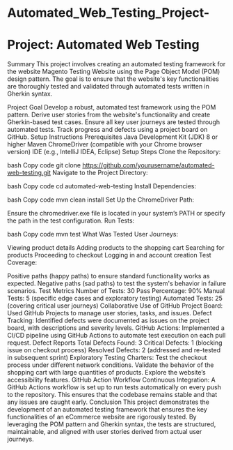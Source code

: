 # Automated_Web_Testing_Project-

# Project: Automated Web Testing
Summary
This project involves creating an automated testing framework for the website Magento Testing Website using the Page Object Model (POM) design pattern. The goal is to ensure that the website's key functionalities are thoroughly tested and validated through automated tests written in Gherkin syntax.

Project Goal
Develop a robust, automated test framework using the POM pattern.
Derive user stories from the website's functionality and create Gherkin-based test cases.
Ensure all key user journeys are tested through automated tests.
Track progress and defects using a project board on GitHub.
Setup Instructions
Prerequisites
Java Development Kit (JDK) 8 or higher
Maven
ChromeDriver (compatible with your Chrome browser version)
IDE (e.g., IntelliJ IDEA, Eclipse)
Setup Steps
Clone the Repository:

bash
Copy code
git clone https://github.com/yourusername/automated-web-testing.git
Navigate to the Project Directory:

bash
Copy code
cd automated-web-testing
Install Dependencies:

bash
Copy code
mvn clean install
Set Up the ChromeDriver Path:

Ensure the chromedriver.exe file is located in your system’s PATH or specify the path in the test configuration.
Run Tests:

bash
Copy code
mvn test
What Was Tested
User Journeys:

Viewing product details
Adding products to the shopping cart
Searching for products
Proceeding to checkout
Logging in and account creation
Test Coverage:

Positive paths (happy paths) to ensure standard functionality works as expected.
Negative paths (sad paths) to test the system's behavior in failure scenarios.
Test Metrics
Number of Tests: 30
Pass Percentage: 90%
Manual Tests: 5 (specific edge cases and exploratory testing)
Automated Tests: 25 (covering critical user journeys)
Collaborative Use of GitHub
Project Board: Used GitHub Projects to manage user stories, tasks, and issues.
Defect Tracking: Identified defects were documented as issues on the project board, with descriptions and severity levels.
GitHub Actions: Implemented a CI/CD pipeline using GitHub Actions to automate test execution on each pull request.
Defect Reports
Total Defects Found: 3
Critical Defects: 1 (blocking issue on checkout process)
Resolved Defects: 2 (addressed and re-tested in subsequent sprint)
Exploratory Testing
Charters:
Test the checkout process under different network conditions.
Validate the behavior of the shopping cart with large quantities of products.
Explore the website’s accessibility features.
GitHub Action Workflow
Continuous Integration: A GitHub Actions workflow is set up to run tests automatically on every push to the repository. This ensures that the codebase remains stable and that any issues are caught early.
Conclusion
This project demonstrates the development of an automated testing framework that ensures the key functionalities of an eCommerce website are rigorously tested. By leveraging the POM pattern and Gherkin syntax, the tests are structured, maintainable, and aligned with user stories derived from actual user journeys.
